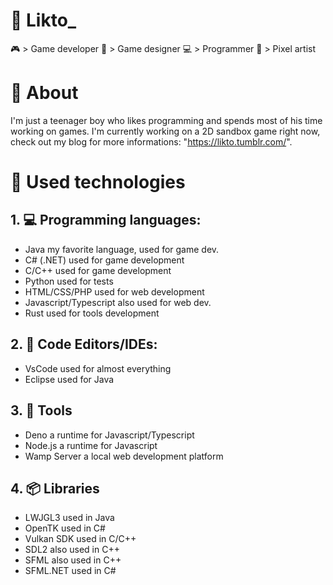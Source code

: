 # 🎲 Likto_

🎮 > Game developer
🎳 > Game designer
💻 > Programmer
🎨 > Pixel artist

# 🎲 About

I'm just a teenager boy who likes programming and spends 
most of his time working on games. I'm currently working 
on a 2D sandbox game right now, check out my blog for 
more informations: "https://likto.tumblr.com/".

# 🎲 Used technologies

## 1. 💻 Programming languages:

* Java my favorite language, used for game dev.
* C# (.NET) used for game development
* C/C++ used for game development
* Python used for tests
* HTML/CSS/PHP used for web development
* Javascript/Typescript also used for web dev.
* Rust used for tools development

## 2. 📝 Code Editors/IDEs:

* VsCode used for almost everything
* Eclipse used for Java

## 3. 🔧 Tools

* Deno a runtime for Javascript/Typescript
* Node.js a runtime for Javascript
* Wamp Server a local web development platform

## 4. 📦 Libraries
 
* LWJGL3 used in Java
* OpenTK used in C#
* Vulkan SDK used in C/C++
* SDL2 also used in C++
* SFML also used in C++
* SFML.NET used in C#
